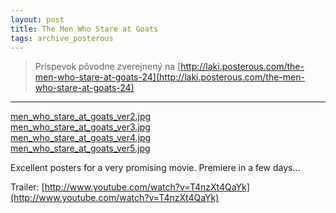 ```yaml
---
layout: post
title: The Men Who Stare at Goats
tags: archive_posterous
---
```

> Príspevok pôvodne zverejnený na [http://laki.posterous.com/the-men-who-stare-at-goats-24](http://laki.posterous.com/the-men-who-stare-at-goats-24)

***
[men_who_stare_at_goats_ver2.jpg](/media/2009/men_who_stare_at_goats_ver2.jpg)  
[men_who_stare_at_goats_ver3.jpg](/media/2009/men_who_stare_at_goats_ver3.jpg)  
[men_who_stare_at_goats_ver4.jpg](/media/2009/men_who_stare_at_goats_ver4.jpg)  
[men_who_stare_at_goats_ver5.jpg](/media/2009/men_who_stare_at_goats_ver5.jpg)

Excellent posters for a very promising movie. Premiere in a few days…

Trailer:
[http://www.youtube.com/watch?v=T4nzXt4QaYk](http://www.youtube.com/watch?v=T4nzXt4QaYk)
